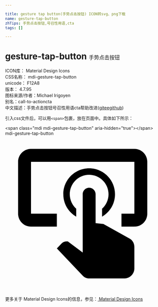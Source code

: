 ```yaml
---

title: gesture tap button(手势点击按钮) ICON转svg、png下载
name: gesture-tap-button
zhTips: 手势点击按钮,号召性用语,cta
tags: []

---
```


# gesture-tap-button  <small style="font-size: 60%;font-weight: 100">手势点击按钮</small>


<div class="detail-page">
<p>
<span>
ICON库：
<span class="badge-secondary badge">Material Design Icons</span> 
</span>
<br/>
<span>
CSS名称：
<span class="badge-secondary badge">mdi-gesture-tap-button</span> 
</span>
<br/>
<span>
unicode：
<span class="badge-secondary badge">F12A8</span> 
<copy-btn content='F12A8' btn-title=""></copy-btn>
<copy-btn :content='String.fromCodePoint(parseInt("F12A8", 16))' btn-title="复制U"></copy-btn>
</span>
<br/>
<span>
版本：
<span class="badge-secondary badge">4.7.95</span> 
</span>
<br/>
<span>图标来源/作者：<span class="badge-light badge">Michael Irigoyen</span></span> 
<br/>
<span>别名：<span class="badge-light badge">call-to-action</span><span class="badge-light badge">cta</span></span><br/><span class="zh-detail">中文描述：<span class="badge-primary badge">手势点击按钮</span><span class="badge-primary badge">号召性用语</span><span class="badge-primary badge">cta</span><span class="help-link"><span>帮助改进</span>(<a href="https://gitee.com/liuwave/icon-helper/edit/master/json/material/gesture-tap-button.json" target="_blank" rel="noopener noreferrer">gitee</a><a href="https://github.com/liuwave/icon-helper/edit/master/json/material/gesture-tap-button.json" target="_blank" rel="noopener noreferrer">github</a></span>)</span><br/>
</p>
</div>
<div class="alert alert-dark">
  <i class="mdi mdi-gesture-tap-button mdi-48px"></i>
  <i class="mdi mdi-gesture-tap-button mdi-36px"></i>
  <i class="mdi mdi-gesture-tap-button mdi-24px"></i>
  <i class="mdi mdi-gesture-tap-button mdi-18px"></i>
</div>
<div>
  <p>引入css文件后，可以用<code>&lt;span&gt;</code>包裹，放在页面中。具体如下所示：    
  </p>
  <div class="alert alert-primary" style="font-size: 14px">
    &lt;span class="mdi mdi-gesture-tap-button" aria-hidden="true"&gt;&lt;/span&gt;
    <copy-btn content='<span class="mdi mdi-gesture-tap-button" aria-hidden="true"></span>'></copy-btn>
  </div>
  <div class="alert alert-secondary">
    <i class="mdi mdi-gesture-tap-button"
    style="font-size: 24px"
    aria-hidden="true"></i> mdi-gesture-tap-button
    <copy-btn content="mdi-gesture-tap-button" btn-title="复制图标名称"></copy-btn>
  </div>
</div>
<div id="svg" class="svg-wrap">
<svg xmlns="http://www.w3.org/2000/svg" viewBox="0 0 24 24"><path d="M13 5C15.21 5 17 6.79 17 9C17 10.5 16.2 11.77 15 12.46V11.24C15.61 10.69 16 9.89 16 9C16 7.34 14.66 6 13 6S10 7.34 10 9C10 9.89 10.39 10.69 11 11.24V12.46C9.8 11.77 9 10.5 9 9C9 6.79 10.79 5 13 5M20 20.5C19.97 21.32 19.32 21.97 18.5 22H13C12.62 22 12.26 21.85 12 21.57L8 17.37L8.74 16.6C8.93 16.39 9.2 16.28 9.5 16.28H9.7L12 18V9C12 8.45 12.45 8 13 8S14 8.45 14 9V13.47L15.21 13.6L19.15 15.79C19.68 16.03 20 16.56 20 17.14V20.5M20 2H4C2.9 2 2 2.9 2 4V12C2 13.11 2.9 14 4 14H8V12L4 12L4 4H20L20 12H18V14H20V13.96L20.04 14C21.13 14 22 13.09 22 12V4C22 2.9 21.11 2 20 2Z" /></svg>
</div>
<detail full-name='mdi-gesture-tap-button'></detail>
    
<div><p>更多关于 Material Design Icons的信息，参见：<a target="_blank" href="https://iconhelper.cn/material.html"> Material Design Icons</a>
</p></div>
